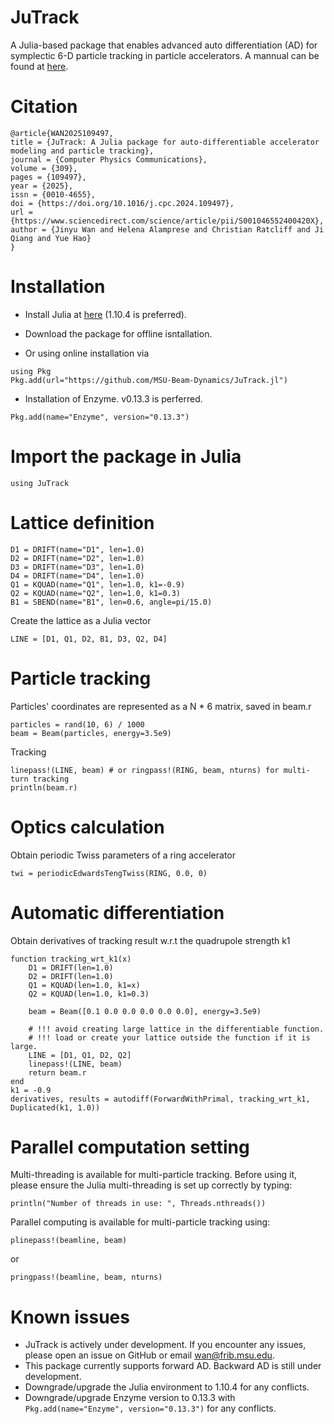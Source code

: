# JuTrack

A Julia-based package that enables advanced auto differentiation (AD) for symplectic 6-D particle tracking in particle accelerators.
A mannual can be found at [here](docs/JuTrack_manual.pdf).

# Citation
```
@article{WAN2025109497,
title = {JuTrack: A Julia package for auto-differentiable accelerator modeling and particle tracking},
journal = {Computer Physics Communications},
volume = {309},
pages = {109497},
year = {2025},
issn = {0010-4655},
doi = {https://doi.org/10.1016/j.cpc.2024.109497},
url = {https://www.sciencedirect.com/science/article/pii/S001046552400420X},
author = {Jinyu Wan and Helena Alamprese and Christian Ratcliff and Ji Qiang and Yue Hao}
}
```

# Installation

* Install Julia at [here](https://julialang.org/downloads/oldreleases/) (1.10.4 is preferred).

* Download the package for offline isntallation.
* Or using online installation via
```
using Pkg
Pkg.add(url="https://github.com/MSU-Beam-Dynamics/JuTrack.jl")
```

* Installation of Enzyme. v0.13.3 is perferred. 
```
Pkg.add(name="Enzyme", version="0.13.3")
```

# Import the package in Julia
```
using JuTrack
```

# Lattice definition
```
D1 = DRIFT(name="D1", len=1.0)
D2 = DRIFT(name="D2", len=1.0)
D3 = DRIFT(name="D3", len=1.0)
D4 = DRIFT(name="D4", len=1.0)
Q1 = KQUAD(name="Q1", len=1.0, k1=-0.9) 
Q2 = KQUAD(name="Q2", len=1.0, k1=0.3)
B1 = SBEND(name="B1", len=0.6, angle=pi/15.0)
```
Create the lattice as a Julia vector
```
LINE = [D1, Q1, D2, B1, D3, Q2, D4]
```

# Particle tracking
Particles' coordinates are represented as a N * 6 matrix, saved in beam.r
```
particles = rand(10, 6) / 1000
beam = Beam(particles, energy=3.5e9)
```

Tracking
```
linepass!(LINE, beam) # or ringpass!(RING, beam, nturns) for multi-turn tracking
println(beam.r) 
```

# Optics calculation
Obtain periodic Twiss parameters of a ring accelerator
```
twi = periodicEdwardsTengTwiss(RING, 0.0, 0)
```

# Automatic differentiation
Obtain derivatives of tracking result w.r.t the quadrupole strength k1
```
function tracking_wrt_k1(x)
    D1 = DRIFT(len=1.0)
    D2 = DRIFT(len=1.0)
    Q1 = KQUAD(len=1.0, k1=x) 
    Q2 = KQUAD(len=1.0, k1=0.3)

    beam = Beam([0.1 0.0 0.0 0.0 0.0 0.0], energy=3.5e9)

    # !!! avoid creating large lattice in the differentiable function.
    # !!! load or create your lattice outside the function if it is large.
    LINE = [D1, Q1, D2, Q2] 
    linepass!(LINE, beam)
    return beam.r
end
k1 = -0.9
derivatives, results = autodiff(ForwardWithPrimal, tracking_wrt_k1, Duplicated(k1, 1.0))
```

# Parallel computation setting
Multi-threading is available for multi-particle tracking. 
Before using it, please ensure the Julia multi-threading is set up correctly by typing:
```
println("Number of threads in use: ", Threads.nthreads())
```

Parallel computing is available for multi-particle tracking using:
```
plinepass!(beamline, beam)
```
or 
```
pringpass!(beamline, beam, nturns)
```

# Known issues
* JuTrack is actively under development. If you encounter any issues, please open an issue on GitHub or email wan@frib.msu.edu.
* This package currently supports forward AD. Backward AD is still under development.
* Downgrade/upgrade the Julia environment to 1.10.4 for any conflicts.
* Downgrade/upgrade Enzyme version to 0.13.3 with ```Pkg.add(name="Enzyme", version="0.13.3")``` for any conflicts. 
